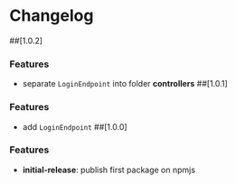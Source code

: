 # Changelog
##[1.0.2]
### Features
* separate `LoginEndpoint` into folder **controllers**
##[1.0.1]
### Features
* add `LoginEndpoint`
##[1.0.0]
### Features
* **initial-release**: publish first package on npmjs